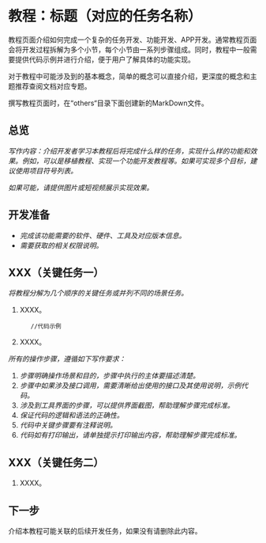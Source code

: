 # 教程：标题（对应的任务名称）<a name="ZH-CN_TOPIC_0000001050785644"></a>

教程页面介绍如何完成一个复杂的任务开发、功能开发、APP开发。通常教程页面会将开发过程拆解为多个小节，每个小节由一系列步骤组成。同时，教程中一般需要提供代码示例并进行介绍，便于用户了解具体的功能实现。

对于教程中可能涉及到的基本概念，简单的概念可以直接介绍，更深度的概念和主题推荐查阅文档对应专题。

撰写教程页面时，在“others“目录下面创建新的MarkDown文件。

## 总览<a name="section187784618017"></a>

_写作内容：介绍开发者学习本教程后将完成什么样的任务，实现什么样的功能和效果。例如，可以是移植教程、实现一个功能开发教程等。如果可实现多个目标，建议使用项目符号列表。_

_如果可能，请提供图片或短视频展示实现效果。_

## 开发准备<a name="section14914182112"></a>

-   _完成该功能需要的软件、硬件、工具及对应版本信息。_
-   _需要获取的相关权限说明。_

## XXX（关键任务一）<a name="section1439712384145"></a>

_将教程分解为几个顺序的关键任务或并列不同的场景任务。_

1.  XXXX。

    ```
       //代码示例
    ```

2.  XXXX。

_所有的操作步骤，遵循如下写作要求：_

1.  _步骤明确操作场景和目的，步骤中执行的主体要描述清楚。_
2.  _步骤中如果涉及接口调用，需要清晰给出使用的接口及其使用说明，示例代码。_
3.  _涉及到工具界面的步骤，可以提供界面截图，帮助理解步骤完成标准。_
4.  _保证代码的逻辑和语法的正确性。_
5.  _代码中关键步骤要有注释说明。_
6.  _代码如有打印输出，请单独提示打印输出内容，帮助理解步骤完成标准。_

## XXX（关键任务二）<a name="section1228811105115"></a>

1.  XXXX。

## 下一步<a name="section096591885116"></a>

介绍本教程可能关联的后续开发任务，如果没有请删除此内容。

